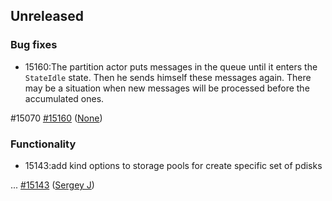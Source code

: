 ## Unreleased

### Bug fixes
* 15160:The partition actor puts messages in the queue until it enters the `StateIdle` state. Then he sends himself these messages again. There may be a situation when new messages will be processed before the accumulated ones.

#15070 [#15160](https://github.com/ydb-platform/ydb/pull/15160) ([None](https://github.com/Alek5andr-Kotov))

### Functionality
* 15143:add kind options to storage pools for create specific set of pdisks


... [#15143](https://github.com/ydb-platform/ydb/pull/15143) ([Sergey J](https://github.com/sourcecd))

